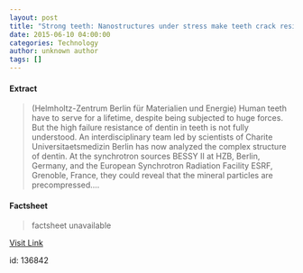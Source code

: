 ```yaml
---
layout: post
title: "Strong teeth: Nanostructures under stress make teeth crack resistant"
date: 2015-06-10 04:00:00
categories: Technology
author: unknown author
tags: []
---
```



#### Extract
>(Helmholtz-Zentrum Berlin für Materialien und Energie) Human teeth have to serve for a lifetime, despite being subjected to huge forces. But the high failure resistance of dentin in teeth is not fully understood. An interdisciplinary team led by scientists of Charite Universitaetsmedizin Berlin has now analyzed the complex structure of dentin. At the synchrotron sources BESSY II at HZB, Berlin, Germany, and the European Synchrotron Radiation Facility ESRF, Grenoble, France, they could reveal that the mineral particles are precompressed....

#### Factsheet
>factsheet unavailable

[Visit Link](http://www.eurekalert.org/pub_releases/2015-06/hbfm-stn061015.php)

id:  136842


